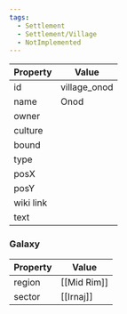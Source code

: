 ```yaml
---
tags:
  - Settlement
  - Settlement/Village
  - NotImplemented
---
```


| Property  | Value        |
| --------- | ------------ |
| id        | village_onod |
| name      | Onod         |
| owner     |              |
| culture   |              |
| bound     |              |
| type      |              |
| posX      |              |
| posY      |              |
| wiki link |              |
| text      |              |

### Galaxy
| Property | Value       |
| -------- | ----------- |
| region   | [[Mid Rim]] |
| sector   | [[Irnaj]]   |
